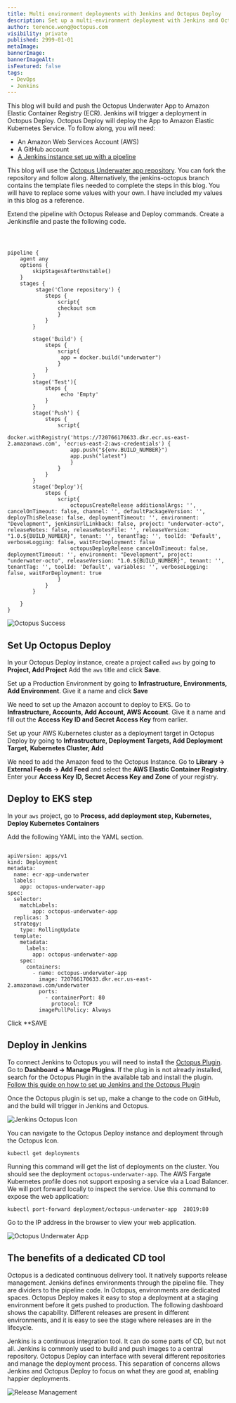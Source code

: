 ```yaml
---
title: Multi environment deployments with Jenkins and Octopus Deploy
description: Set up a multi-environment deployment with Jenkins and Octopus Deploy
author: terence.wong@octopus.com
visibility: private
published: 2999-01-01
metaImage: 
bannerImage: 
bannerImageAlt: 
isFeatured: false
tags:
 - DevOps
 - Jenkins
---
```



This blog will build and push the Octopus Underwater App to Amazon Elastic Container Registry (ECR). Jenkins will trigger a deployment in Octopus Deploy. Octopus Deploy will deploy the App to Amazon Elastic Kubernetes Service. To follow along, you will need:

- An Amazon Web Services Account (AWS)
- A GitHub account
- [A Jenkins instance set up with a pipeline](https://github.com/OctopusDeploy/blog/blob/2022-q1/blog/2022-q1/jenkins-docker-ecr/index.md)

This blog will use the [Octopus Underwater app repository](https://github.com/terence-octo/octopus-underwater-app). You can fork the repository and follow along. Alternatively, the jenkins-octopus branch contains the template files needed to complete the steps in this blog. You will have to replace some values with your own. I have included my values in this blog as a reference.


Extend the pipeline with Octopus Release and Deploy commands. Create a Jenkinsfile and paste the following code.

```



pipeline {
    agent any
    options {
        skipStagesAfterUnstable()
    }
    stages {
         stage('Clone repository') { 
            steps { 
                script{
                checkout scm
                }
            }
        }
        
        stage('Build') { 
            steps { 
                script{
                 app = docker.build("underwater")
                }
            }
        }
        stage('Test'){
            steps {
                 echo 'Empty'
            }
        }
        stage('Push') {
            steps {
                script{
                        docker.withRegistry('https://720766170633.dkr.ecr.us-east-2.amazonaws.com', 'ecr:us-east-2:aws-credentials') {
                    app.push("${env.BUILD_NUMBER}")
                    app.push("latest")
                    }
                }
            }
        }
        stage('Deploy'){
            steps {
                script{
                    octopusCreateRelease additionalArgs: '', cancelOnTimeout: false, channel: '', defaultPackageVersion: '', deployThisRelease: false, deploymentTimeout: '', environment: "Development", jenkinsUrlLinkback: false, project: "underwater-octo", releaseNotes: false, releaseNotesFile: '', releaseVersion: "1.0.${BUILD_NUMBER}", tenant: '', tenantTag: '', toolId: 'Default', verboseLogging: false, waitForDeployment: false
                    octopusDeployRelease cancelOnTimeout: false, deploymentTimeout: '', environment: "Development", project: "underwater-octo", releaseVersion: "1.0.${BUILD_NUMBER}", tenant: '', tenantTag: '', toolId: 'Default', variables: '', verboseLogging: false, waitForDeployment: true
                }
            }
        }
        
    }
}

```



![Octopus Success](octopus-success.png)


## Set Up Octopus Deploy

In your Octopus Deploy instance, create a project called `aws` by going to **Project, Add Project** Add the `aws` title and click **Save**.

Set up a Production Environment by going to **Infrastructure, Environments, Add Environment**. Give it a name and click **Save**

We need to set up the Amazon account to deploy to EKS. Go to **Infrastructure, Accounts, Add Account, AWS Account**. Give it a name and fill out the **Access Key ID and Secret Access Key** from earlier.

Set up your AWS Kubernetes cluster as a deployment target in Octopus Deploy by going to **Infrastructure, Deployment Targets, Add Deployment Target, Kubernetes Cluster, Add**

We need to add the Amazon feed to the Octopus Instance. Go to **Library &rarr; External Feeds &rarr; Add Feed** and select the **AWS Elastic Container Registry**. Enter your **Access Key ID, Secret Access Key and Zone** of your registry. 


## Deploy to EKS step

In your `aws` project, go to **Process, add deployment step, Kubernetes, Deploy Kubernetes Containers**

Add the following YAML into the YAML section.

```

apiVersion: apps/v1
kind: Deployment
metadata:
  name: ecr-app-underwater
  labels:
    app: octopus-underwater-app
spec:
  selector:
    matchLabels:
        app: octopus-underwater-app
  replicas: 3
  strategy:
    type: RollingUpdate
  template:
    metadata:
      labels:
        app: octopus-underwater-app
    spec:
      containers:
        - name: octopus-underwater-app
          image: 720766170633.dkr.ecr.us-east-2.amazonaws.com/underwater
          ports:
            - containerPort: 80
              protocol: TCP
          imagePullPolicy: Always
```

Click **SAVE

## Deploy in Jenkins

To connect Jenkins to Octopus you will need to install the [Octopus Plugin](https://plugins.jenkins.io/octopusdeploy/). Go to **Dashboard &rarr; Manage Plugins**. If the plug in is not already installed, search for the Octopus Plugin in the available tab and install the plugin. [Follow this guide on how to set up Jenkins and the Octopus Plugin](https://octopus.com/docs/packaging-applications/build-servers/jenkins)

Once the Octopus plugin is set up, make a change to the code on GitHub, and the build will trigger in Jenkins and Octopus.

![Jenkins Octopus Icon](jenkins-octo-icon.png "Jenkins Octopus Icon")

You can navigate to the Octopus Deploy instance and deployment through the Octopus Icon.

    kubectl get deployments

Running this command will get the list of deployments on the cluster. You should see the deployment `octopus-underwater-app`. The AWS Fargate Kubernetes profile does not support exposing a service via a Load Balancer. We will port forward locally to inspect the service. Use this command to expose the web application:

    kubectl port-forward deployment/octopus-underwater-app  28019:80
    
Go to the IP address in the browser to view your web application.

![Octopus Underwater App](octopus-underwater-app.png)

## The benefits of a dedicated CD tool

Octopus is a dedicated continuous delivery tool. It natively supports release management. Jenkins defines environments through the pipeline file. They are dividers to the pipeline code. In Octopus, environments are dedicated spaces. Octopus Deploy makes it easy to stop a deployment at a staging environment before it gets pushed to production. The following dashboard shows the capability. Different releases are present in different environments, and it is easy to see the stage where releases are in the lifecycle.

Jenkins is a continuous integration tool. It can do some parts of CD, but not all. Jenkins is commonly used to build and push images to a central repository. Octopus Deploy can interface with several different repositories and manage the deployment process. This separation of concerns allows Jenkins and Octopus Deploy to focus on what they are good at, enabling happier deployments.



![Release Management](release-management.png "Release Management")
